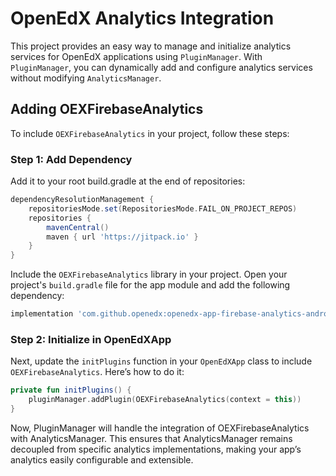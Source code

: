 # OpenEdX Analytics Integration

This project provides an easy way to manage and initialize analytics services for OpenEdX applications
using `PluginManager`. With `PluginManager`, you can dynamically add and configure analytics services without
modifying `AnalyticsManager`.

## Adding OEXFirebaseAnalytics

To include `OEXFirebaseAnalytics` in your project, follow these steps:

### Step 1: Add Dependency

Add it to your root build.gradle at the end of repositories:

```groovy
dependencyResolutionManagement {
    repositoriesMode.set(RepositoriesMode.FAIL_ON_PROJECT_REPOS)
    repositories {
        mavenCentral()
        maven { url 'https://jitpack.io' }
    }
}
```

Include the `OEXFirebaseAnalytics` library in your project. Open your project's `build.gradle` file for the app
module and add the following dependency:

```groovy
implementation 'com.github.openedx:openedx-app-firebase-analytics-android:1.0.0'
```

### Step 2: Initialize in OpenEdXApp

Next, update the `initPlugins` function in your `OpenEdXApp` class to include `OEXFirebaseAnalytics`. Here’s how to do it:

```kotlin
private fun initPlugins() {
    pluginManager.addPlugin(OEXFirebaseAnalytics(context = this))
}
```

Now, PluginManager will handle the integration of OEXFirebaseAnalytics with AnalyticsManager. This ensures that
AnalyticsManager remains decoupled from specific analytics implementations, making your app’s analytics easily
configurable and extensible.
